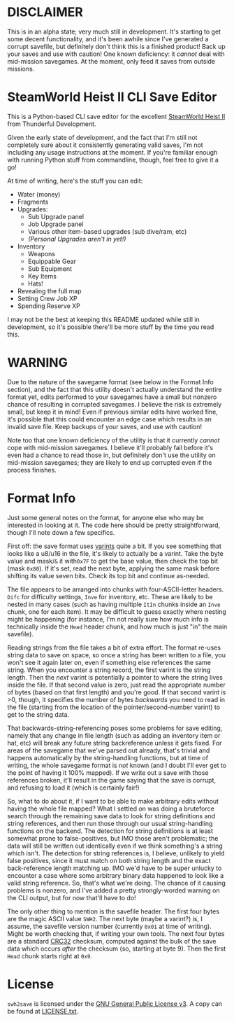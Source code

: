 DISCLAIMER
==========

This is in an alpha state; very much still in development.  It's starting to
get some decent functionality, and it's been awhile since I've generated
a corrupt savefile, but definitely don't think this is a finished product!
Back up your saves and use with caution!  One known deficiency: it *cannot*
deal with mid-mission savegames.  At the moment, only feed it saves from
outside missions.

SteamWorld Heist II CLI Save Editor
===================================

This is a Python-based CLI save editor for the excellent
[SteamWorld Heist II](https://store.steampowered.com/app/2396240) from
Thunderful Development.

Given the early state of development, and the fact that I'm still not
completely sure about it consistently generating valid saves, I'm not
including any usage instructions at the moment.  If you're familiar enough
with running Python stuff from commandline, though, feel free to give it
a go!

At time of writing, here's the stuff you can edit:
- Water (money)
- Fragments
- Upgrades:
  - Sub Upgrade panel
  - Job Upgrade panel
  - Various other item-based upgrades (sub dive/ram, etc)
  - *(Personal Upgrades aren't in yet!)*
- Inventory
  - Weapons
  - Equippable Gear
  - Sub Equipment
  - Key Items
  - Hats!
- Revealing the full map
- Setting Crew Job XP
- Spending Reserve XP

I may not be the best at keeping this README updated while still in
development, so it's possible there'll be more stuff by the time you read
this.

WARNING
=======

Due to the nature of the savegame format (see below in the Format Info
section), and the fact that this utility doesn't actually understand the entire
format yet, edits performed to your savegames have a small but nonzero chance
of resulting in corrupted savegames.  I believe the risk is extremely small,
but keep it in mind!  Even if previous similar edits have worked fine, it's
possible that this could encounter an edge case which results in an invalid
save file.  Keep backups of your saves, and use with caution!

Note too that one known deficiency of the utility is that it currently *cannot*
cope with mid-mission savegames.  I believe it'll probably fail before it's even
had a chance to read those in, but definitely don't use the utility on mid-mission
savegames; they are likely to end up corrupted even if the process finishes.

Format Info
===========

Just some general notes on the format, for anyone else who may be interested
in looking at it.  The code here should be pretty straightforward, though I'll
note down a few specifics.

First off: the save format uses [varints](https://en.wikipedia.org/wiki/Variable-length_quantity)
quite a bit.  If you see something that looks like a u8/u16 in the file, it's
likely to actually be a varint.  Take the byte value and mask/`&` it with`0x7F`
to get the base value, then check the top bit (mask `0x80`).  If it's set,
read the next byte, applying the same mask before shifting its value seven bits.
Check its top bit and continue as-needed.

The file appears to be arranged into chunks with four-ASCII-letter headers.  `Difc`
for difficulty settings, `Inve` for inventory, etc.  These are likely to be
nested in many cases (such as having multiple `ItIn` chunks inside an `Inve` chunk,
one for each item).  It may be difficult to guess exactly where nesting might be
happening (for instance, I'm not really sure how much info is technically inside
the `Head` header chunk, and how much is just "in" the main savefile).

Reading strings from the file takes a bit of extra effort.  The format re-uses
string data to save on space, so once a string has been written to a file, you won't
see it again later on, even if something else references the same string.  When you
encounter a string record, the first varint is the string length.  Then the *next*
varint is potentially a pointer to where the string lives inside the file.  If
that second value is zero, just read the appropriate number of bytes (based on that
first length) and you're good.  If that second varint is >0, though, it specifies
the number of bytes *backwards* you need to read in the file (starting from the
location of the pointer/second-number varint) to get to the string data.

That backwards-string-referencing poses some problems for save editing, namely that
any change in file length (such as adding an inventory item or hat, etc) will break
any future string backreference unless it gets fixed.  For areas of the savegame that
we've parsed out already, that's trivial and happens automatically by the
string-handling functions, but at time of writing, the whole savegame format is *not*
known (and I doubt I'll ever get to the point of having it 100% mapped).  If we write
out a save with those references broken, it'll result in the game saying that the
save is corrupt, and refusing to load it (which is certainly fair!)

So, what to do about it, if I want to be able to make arbitrary edits without having
the whole file mapped?  What I settled on was doing a bruteforce search through the
remaining save data to look for string definitions and string references, and then
run those through our usual string-handling functions on the backend.  The detection
for string definitions is at least somewhat prone to false-positives, but IMO those
aren't problematic; the data will still be written out identically even if we think
something's a string which isn't.  The detection for string references is, I believe,
unlikely to yield false positives, since it must match on both string length and the
exact back-reference length matching up.  IMO we'd have to be super unlucky to encounter
a case where some arbitrary binary data happened to look like a valid string reference.
So, that's what we're doing.  The chance of it causing problems is nonzero, and I've
added a pretty strongly-worded warning on the CLI output, but for now that'll have to
do!

The only other thing to mention is the savefile header.  The first four bytes are the
magic ASCII value `SWH2`.  The next byte (maybe a varint?) is, I assume, the savefile
version number (currently `0x01` at time of writing).  Might be worth checking that, if
writing your own tools.  The next four bytes are a standard
[CRC32](https://en.wikipedia.org/wiki/Cyclic_redundancy_check) checksum, computed against
the bulk of the save data which occurs *after* the checksum (so, starting at byte 9).
Then the first `Head` chunk starts right at `0x9`.

License
=======

`swh2save` is licensed under the [GNU General Public License v3](https://www.gnu.org/licenses/gpl-3.0.en.html).
A copy can be found at [LICENSE.txt](LICENSE.txt).

